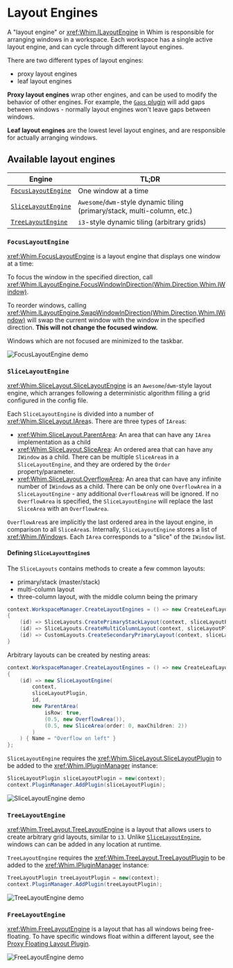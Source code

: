 # Layout Engines

A "layout engine" or <xref:Whim.ILayoutEngine> in Whim is responsible for arranging windows in a workspace. Each workspace has a single active layout engine, and can cycle through different layout engines.

There are two different types of layout engines:

- proxy layout engines
- leaf layout engines

**Proxy layout engines** wrap other engines, and can be used to modify the behavior of other engines. For example, the [`Gaps` plugin](../plugins/gaps.md) will add gaps between windows - normally layout engines won't leave gaps between windows.

**Leaf layout engines** are the lowest level layout engines, and are responsible for actually arranging windows.

## Available layout engines

| Engine                                    | TL;DR                                                                    |
| ----------------------------------------- | ------------------------------------------------------------------------ |
| [`FocusLayoutEngine`](#focuslayoutengine) | One window at a time                                                     |
| [`SliceLayoutEngine`](#slicelayoutengine) | `Awesome`/`dwm`-style dynamic tiling (primary/stack, multi-column, etc.) |
| [`TreeLayoutEngine`](#treelayoutengine)   | `i3`-style dynamic tiling (arbitrary grids)                              |

### `FocusLayoutEngine`

<xref:Whim.FocusLayoutEngine> is a layout engine that displays one window at a time:

To focus the window in the specified direction, call <xref:Whim.ILayoutEngine.FocusWindowInDirection(Whim.Direction,Whim.IWindow)>.

To reorder windows, calling <xref:Whim.ILayoutEngine.SwapWindowInDirection(Whim.Direction,Whim.IWindow)> will swap the current window with the window in the specified direction. **This will not change the focused window.**

Windows which are not focused are minimized to the taskbar.

![FocusLayoutEngine demo](../../images/focus-layout-demo.gif)

### `SliceLayoutEngine`

<xref:Whim.SliceLayout.SliceLayoutEngine> is an `Awesome`/`dwm`-style layout engine, which arranges following a deterministic algorithm filling a grid configured in the config file.

Each `SliceLayoutEngine` is divided into a number of <xref:Whim.SliceLayout.IArea>s. There are three types of `IArea`s:

- <xref:Whim.SliceLayout.ParentArea>: An area that can have any `IArea` implementation as a child
- <xref:Whim.SliceLayout.SliceArea>: An ordered area that can have any `IWindow` as a child. There can be multiple `SliceArea`s in a `SliceLayoutEngine`, and they are ordered by the `Order` property/parameter.
- <xref:Whim.SliceLayout.OverflowArea>: An area that can have any infinite number of `IWindow`s as a child. There can be only one `OverflowArea` in a `SliceLayoutEngine` - any additional `OverflowArea`s will be ignored. If no `OverflowArea` is specified, the `SliceLayoutEngine` will replace the last `SliceArea` with an `OverflowArea`.

`OverflowArea`s are implicitly the last ordered area in the layout engine, in comparison to all `SliceArea`s.
Internally, `SliceLayoutEngine` stores a list of <xref:Whim.IWindow>s. Each `IArea` corresponds to a "slice" of the `IWindow` list.

#### Defining `SliceLayoutEngine`s

The `SliceLayouts` contains methods to create a few common layouts:

- primary/stack (master/stack)
- multi-column layout
- three-column layout, with the middle column being the primary

```csharp
context.WorkspaceManager.CreateLayoutEngines = () => new CreateLeafLayoutEngine[]
{
    (id) => SliceLayouts.CreatePrimaryStackLayout(context, sliceLayoutPlugin, id),
    (id) => SliceLayouts.CreateMultiColumnLayout(context, sliceLayoutPlugin, id, 1, 2, 0),
    (id) => CustomLayouts.CreateSecondaryPrimaryLayout(context, sliceLayoutPlugin, id)
}
```

Arbitrary layouts can be created by nesting areas:

```csharp
context.WorkspaceManager.CreateLayoutEngines = () => new CreateLeafLayoutEngine[]
{
    (id) => new SliceLayoutEngine(
        context,
        sliceLayoutPlugin,
        id,
        new ParentArea(
            isRow: true,
            (0.5, new OverflowArea()),
            (0.5, new SliceArea(order: 0, maxChildren: 2))
        )
    ) { Name = "Overflow on left" }
};
```

`SliceLayoutEngine` requires the <xref:Whim.SliceLayout.SliceLayoutPlugin> to be added to the <xref:Whim.IPluginManager> instance:

```csharp
SliceLayoutPlugin sliceLayoutPlugin = new(context);
context.PluginManager.AddPlugin(sliceLayoutPlugin);
```

![SliceLayoutEngine demo](../../images/slice-layout-demo.gif)

### `TreeLayoutEngine`

<xref:Whim.TreeLayout.TreeLayoutEngine> is a layout that allows users to create arbitrary grid layouts, similar to `i3`. Unlike [`SliceLayoutEngine`](#slicelayoutengine), windows can can be added in any location at runtime.

`TreeLayoutEngine` requires the <xref:Whim.TreeLayout.TreeLayoutPlugin> to be added to the <xref:Whim.IPluginManager> instance:

```csharp
TreeLayoutPlugin treeLayoutPlugin = new(context);
context.PluginManager.AddPlugin(treeLayoutPlugin);
```

![TreeLayoutEngine demo](../../images/tree-layout-demo.gif)

### `FreeLayoutEngine`

<xref:Whim.FreeLayoutEngine> is a layout that has all windows being free-floating. To have specific windows float within a different layout, see the [Proxy Floating Layout Plugin](../plugins/proxy-floating-layout.md).

![FreeLayoutEngine demo](../../images/free-layout-demo.gif)

